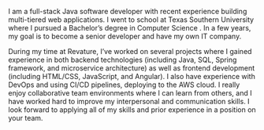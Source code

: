 I am a full-stack Java software developer with recent experience building multi-tiered web applications. I went to school at Texas Southern University where I pursued a Bachelor’s degree in Computer Science . In a few years, my goal is to become a senior developer and have my own IT company.

During my time at Revature, I’ve worked on several projects where I gained experience in both backend technologies (including Java, SQL, Spring framework, and microservice architecture) as well as frontend development (including HTML/CSS, JavaScript, and Angular). I also have experience with DevOps and using CI/CD pipelines, deploying to the AWS cloud. I really enjoy collaborative team environments where I can learn from others, and I have worked hard to improve my interpersonal and communication skills.  I look forward to applying all of my skills and prior experience in a position on your team.
